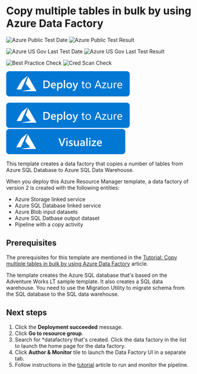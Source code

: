 # Copy multiple tables in bulk by using Azure Data Factory

![Azure Public Test Date](https://azurequickstartsservice.blob.core.windows.net/badges/201-data-factory-v2-azure-sql-database-to-sql-data-warehouse-copy/PublicLastTestDate.svg)
![Azure Public Test Result](https://azurequickstartsservice.blob.core.windows.net/badges/201-data-factory-v2-azure-sql-database-to-sql-data-warehouse-copy/PublicDeployment.svg)

![Azure US Gov Last Test Date](https://azurequickstartsservice.blob.core.windows.net/badges/201-data-factory-v2-azure-sql-database-to-sql-data-warehouse-copy/FairfaxLastTestDate.svg)
![Azure US Gov Last Test Result](https://azurequickstartsservice.blob.core.windows.net/badges/201-data-factory-v2-azure-sql-database-to-sql-data-warehouse-copy/FairfaxDeployment.svg)

![Best Practice Check](https://azurequickstartsservice.blob.core.windows.net/badges/201-data-factory-v2-azure-sql-database-to-sql-data-warehouse-copy/BestPracticeResult.svg)
![Cred Scan Check](https://azurequickstartsservice.blob.core.windows.net/badges/201-data-factory-v2-azure-sql-database-to-sql-data-warehouse-copy/CredScanResult.svg)

[![Deploy Pre-Req](https://raw.githubusercontent.com/Azure/azure-quickstart-templates/master/1-CONTRIBUTION-GUIDE/images/deploytoazure.svg?sanitize=true)](https://portal.azure.com/#create/Microsoft.Template/uri/https%3A%2F%2Fraw.githubusercontent.com%2FAzure%2Fazure-quickstart-templates%2Fmaster%2F201-data-factory-v2-azure-sql-database-to-sql-data-warehouse-copy%2Fprereqs%2Fprereq.azuredeploy.json)

[![Deploy ADF](https://raw.githubusercontent.com/Azure/azure-quickstart-templates/master/1-CONTRIBUTION-GUIDE/images/deploytoazure.svg?sanitize=true)](https://portal.azure.com/#create/Microsoft.Template/uri/https%3A%2F%2Fraw.githubusercontent.com%2FAzure%2Fazure-quickstart-templates%2Fmaster%2F201-data-factory-v2-azure-sql-database-to-sql-data-warehouse-copy%2Fazuredeploy.json)
[![Visualize](https://raw.githubusercontent.com/Azure/azure-quickstart-templates/master/1-CONTRIBUTION-GUIDE/images/visualizebutton.svg?sanitize=true)](http://armviz.io/#/?load=https%3A%2F%2Fraw.githubusercontent.com%2FAzure%2Fazure-quickstart-templates%2Fmaster%2F201-data-factory-v2-azure-sql-database-to-sql-data-warehouse-copy%2Fazuredeploy.json)

This template creates a data factory that copies a number of tables from Azure SQL Database to Azure SQL Data Warehouse. 

When you deploy this Azure Resource Manager template, a data factory of version 2 is created with the following entities: 

- Azure Storage linked service
- Azure SQL Database linked service
- Azure Blob input datasets
- Azure SQL Datbase output dataset
- Pipeline with a copy activity

## Prerequisites
The prerequisites for this template are mentioned in the [Tutorial: Copy multiple tables in bulk by using Azure Data Factory](https://docs.microsoft.com/en-us/azure/data-factory/tutorial-bulk-copy-portal) article.

The template creates the Azure SQL database that's based on the Adventure Works LT sample template. It also creates a SQL data warehouse. You need to use the Migration Utility to migrate schema from the SQL database to the SQL data warehouse. 

## Next steps
1. Click the **Deployment succeeded** message.
2. Click **Go to resource group**.
3. Search for *datafactory that's created. Click the data factory in the list to launch the home page for the data factory.
5. Click **Author & Monitor** tile to launch the Data Factory UI in a separate tab. 
6. Follow instructions in the [tutorial](https://docs.microsoft.com/en-us/azure/data-factory/tutorial-bulk-copy-portal#trigger-a-pipeline-run) article to run and monitor the pipeline. 




